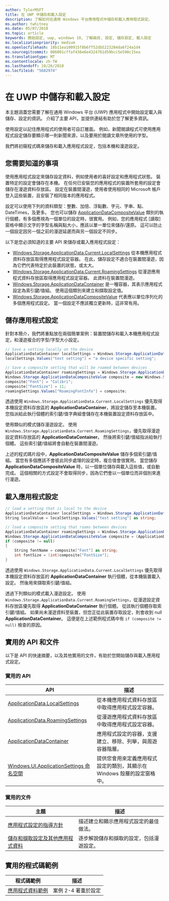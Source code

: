 ```yaml
---
author: TylerMSFT
title: 在 UWP 中儲存和載入設定
description: 了解如何在通用 Windows 平台應用程式中儲存和載入應用程式設定。
ms.author: twhitney
ms.date: 05/07/2018
ms.topic: article
keywords: 開始設定, uwp, windows 10, 了解曲目, 設定, 儲存設定, 載入設定
ms.localizationpriority: medium
ms.openlocfilehash: 18b11ea100915f8b6ff52db5223284da6f24a1d4
ms.sourcegitcommit: 086001cffaf436e6e4324761d59bcc5e598c15ea
ms.translationtype: MT
ms.contentlocale: zh-TW
ms.lasthandoff: 10/26/2018
ms.locfileid: "5682974"
---
```

# <a name="save-and-load-settings-in-a-uwp-app"></a>在 UWP 中儲存和載入設定

本主題涵蓋您需要了解在通用 Windows 平台 (UWP) 應用程式中開始設定載入與儲存、設定的資訊。 介紹了主要 API，並提供連結有助於您了解更多資訊。

使用設定以記住應用程式的使用者可自訂層面。 例如，新聞閱讀程式可使用應用程式設定儲存要顯示哪一則新聞來源，以及要用於閱讀文章所使用的字型。

我們將初窺程式碼來儲存和載入應用程式設定，包括本機和漫遊設定。

## <a name="what-do-you-need-to-know"></a>您需要知道的事項

使用應用程式設定來儲存設定資料，例如使用者的喜好設定和應用程式狀態。  裝置特定的設定會儲存在本機。 在任何已安裝您的應用程式的裝置所套用的設定會儲存在漫遊資料存放區。 設定在裝置間漫遊，使用者使用相同的 Microsoft 帳戶登入這些裝置，且安裝了相同版本的應用程式。

設定可以使用下列的資料類型：整數、加倍、浮點數、字元、字串、點、DateTimes，及更多。 您也可以儲存 [ApplicationDataCompositeValue](https://docs.microsoft.com/uwp/api/Windows.Storage.ApplicationDataCompositeValue) 類別的執行個體，有多個應視為一個單位的設定時，很實用。 例如，您的應用程式 \[讀取\] 窗格中顯示文字的字型名稱與點大小，應該以單一單位來儲存/還原。 這可以防止一個設定因另一個之前的漫遊延遲而與另一個設定不同步。

以下是您必須知道的主要 API 來儲存或載入應用程式設定：

- [Windows.Storage.ApplicationData.Current.LocalSettings](https://docs.microsoft.com/uwp/api/Windows.Storage.ApplicationData#Windows_Storage_ApplicationData_LocalSettings) 從本機應用程式資料存放區取得應用程式設定容器。 在此，儲存設定不適合在裝置間漫遊，因為它們代表特定於此裝置的狀態，或太大。
- [Windows.Storage.ApplicationData.Current.RoamingSettings](https://docs.microsoft.com/uwp/api/windows.storage.applicationdata.roamingsettings#Windows_Storage_ApplicationData_RoamingSettings) 從漫遊應用程式資料存放區取得應用程式設定容器。 此資料在裝置間漫遊。
- [Windows.Storage.ApplicationDataContainer](https://docs.microsoft.com/uwp/api/windows.storage.applicationdatacontainer) 是一種容器，其表示應用程式設定為索引鍵/值組。 使用這個類別來建立和擷取設定值。
- [Windows.Storage.ApplicationDataCompositeValue](https://docs.microsoft.com/uwp/api/Windows.Storage.ApplicationDataCompositeValue) 代表應以單位序列化的多個應用程式設定。 當一個設定不應該獨立更新時，這非常有用。

## <a name="save-app-settings"></a>儲存應用程式設定

針對本簡介，我們將重點放在兩個簡單案例：裝置間儲存和載入本機應用程式設定，和漫遊複合的字型/字型大小設定。

 ```csharp
// Save a setting locally on the device
ApplicationDataContainer localSettings = Windows.Storage.ApplicationData.Current.LocalSettings;
localSettings.Values["test setting"] = "a device specific setting";

// Save a composite setting that will be roamed between devices
ApplicationDataContainer roamingSettings = Windows.Storage.ApplicationData.Current.RoamingSettings;
Windows.Storage.ApplicationDataCompositeValue composite = new Windows.Storage.ApplicationDataCompositeValue();
composite["Font"] = "Calibri";
composite["FontSize"] = 11;
roamingSettings.Values["RoamingFontInfo"] = composite;
 ```

透過使用 `Windows.Storage.ApplicationData.Current.LocalSettings` 優先取得本機設定資料存放區的 **ApplicationDataContainer**，將設定儲存至本機裝置。 您指派給此執行個體的索引鍵/值字典組會儲存在本機裝置設定資料存放區中。

使用類似的模式儲存漫遊設定。 使用 `Windows.Storage.ApplicationData.Current.RoamingSettings`，優先取得漫遊設定資料存放區的 **ApplicationDataContainer**。 然後將索引鍵/值組指派給執行個體。  這些索引鍵/值組將會自動在裝置間漫遊。

上述的程式碼片段中，**ApplicationDataCompositeValue** 儲存多個索引鍵/值組。 當您有多個應該不會彼此同步處理的設定時，複合值會很實用。 當您儲存 **ApplicationDataCompositeValue** 時，以一個單位儲存與載入這些值，或自動完成。 這個相關的方式設定不會取得同步，因為它們會以一個單位而非個別來進行漫遊。

## <a name="load-app-settings"></a>載入應用程式設定

```csharp
// load a setting that is local to the device
ApplicationDataContainer localSettings = Windows.Storage.ApplicationData.Current.LocalSettings;
String localValue = localSettings.Values["test setting"] as string;

// load a composite setting that roams between devices
ApplicationDataContainer roamingSettings = Windows.Storage.ApplicationData.Current.RoamingSettings;
Windows.Storage.ApplicationDataCompositeValue composite = (ApplicationDataCompositeValue)roamingSettings.Values["RoamingFontInfo"];
if (composite != null)
{
    String fontName = composite["Font"] as string;
    int fontSize = (int)composite["FontSize"];
}
```

透過使用 `Windows.Storage.ApplicationData.Current.LocalSettings` 優先取得本機設定資料存放區的 **ApplicationDataContainer** 執行個體，從本機裝置載入設定。 然後用來擷取索引鍵/值組。

透過下列類似的模式載入漫遊設定。 使用 `Windows.Storage.ApplicationData.Current.RoamingSettings`，從漫遊設定資料存放區優先取得 **ApplicationDataContainer** 執行個體。 從該執行個體存取索引鍵/值組。 如果尚未漫遊資料至裝置，但您正從此裝置存取設定，則會收到 null **ApplicationDataContainer**。 這便是在上述範例程式碼中有 `if (composite != null)` 檢查的原因。

## <a name="useful-apis-and-docs"></a>實用的 API 和文件

以下是 API 的快速摘要，以及其他實用的文件，有助於您開始儲存與載入應用程式設定。

### <a name="useful-apis"></a>實用的 API

| API | 描述 |
|------|---------------|
| [ApplicationData.LocalSettings](https://msdn.microsoft.com/library/windows/apps/windows.storage.applicationdata.temporaryfolder) | 從本機應用程式資料存放區中取得應用程式設定容器。 |
| [ApplicationData.RoamingSettings](https://docs.microsoft.com/uwp/api/windows.storage.applicationdata.roamingsettings) | 從漫遊應用程式資料存放區中取得應用程式設定容器。 |
| [ApplicationDataContainer](https://docs.microsoft.com/uwp/api/windows.storage.applicationdatacontainer) | 應用程式設定的容器，支援建立、移除、列舉，與周遊容器階層。 |
| [Windows.UI.ApplicationSettings 命名空間](https://docs.microsoft.com/uwp/api/windows.ui.applicationsettings) | 提供您會用來定義應用程式設定的類別，其顯示在 Windows 殼層的設定窗格中。 |

### <a name="useful-docs"></a>實用的文件

| 主題 | 描述 |
|-------|----------------|
| [應用程式設定的指導方針](https://docs.microsoft.com/windows/uwp/design/app-settings/guidelines-for-app-settings) | 描述建立和顯示應用程式設定的最佳做法。 |
| [儲存和擷取設定及其他應用程式資料](https://docs.microsoft.com/windows/uwp/design/app-settings/store-and-retrieve-app-data#create-and-read-a-local-file) | 逐步解說儲存和擷取的設定，包括漫遊設定。 |

## <a name="useful-code-samples"></a>實用的程式碼範例

| 程式碼範例 | 描述 |
|-----------------|---------------|
| [應用程式資料範例](https://github.com/Microsoft/Windows-universal-samples/tree/master/Samples/ApplicationData) | 案例 2-4 著重於設定 |
